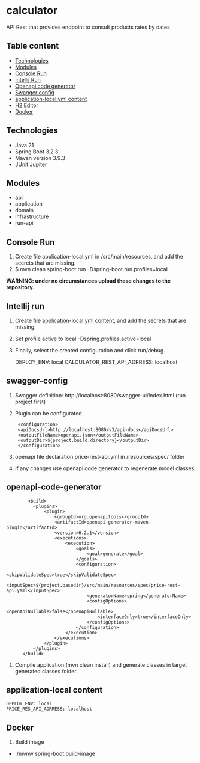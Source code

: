 # calculator

API Rest that provides endpoint to consult products rates by dates

Table content
--------------

<!-- @import "[TOC]" (cmd="toc" depthFrom=1 depthTo=5 orderedList=false) -->
<!-- code_chunk_output -->

- [Technologies](#technologies)
- [Modules](#modules)
- [Console Run](#console-run)
- [Intellij Run](#intellij-run)
- [Openapi code generator](#openapi-code-generator)
- [Swagger config](#swagger-config)
- [application-local.yml content](#application-local-content)
- [H2 Editor](#h2-editor)
- [Docker](#Docker)

<!-- /code_chunk_output -->

## Technologies

* Java 21
* Spring Boot 3.2.3
* Maven version 3.9.3
* JUnit Jupiter

## Modules

* api
* application
* domain
* infrastructure
* run-api

## Console Run

1. Create file application-local.yml in /src/main/resources, and add the secrets that are missing.
1. $ mvn clean spring-boot:run -Dspring-boot.run.profiles=local

**WARNING: under no circumstances upload these changes to the repository.**

## Intellij run

1. Create file [application-local.yml content](#application-local-content), and add the secrets that are missing.

1. Set profile active to local -Dspring.profiles.active=local
1. Finally, select the created configuration and click run/debug.

   DEPLOY_ENV: local
   CALCULATOR_REST_API_ADRRESS: localhost

## swagger-config

1. Swagger definition: http://localhost:8080/swagger-ui/index.html (run project first)
1. Plugin can be configurated

        <configuration> 
        <apiDocsUrl>http://localhost:8080/v3/api-docs</apiDocsUrl> 
        <outputFileName>openapi.json</outputFileName> 
        <outputDir>${project.build.directory}</outputDir> 
        </configuration>

1. openapi file declaration price-rest-api.yml in /resources/spec/ folder
1. if any changes use openapi code generator to regenerate model classes

## openapi-code-generator

            <build>
              <plugins>
                  <plugin>
                      <groupId>org.openapitools</groupId>
                      <artifactId>openapi-generator-maven-plugin</artifactId>
                      <version>6.2.1</version>
                      <executions>
                          <execution>
                              <goals>
                                  <goal>generate</goal>
                              </goals>
                              <configuration>
                                  <skipValidateSpec>true</skipValidateSpec>
                                  <inputSpec>${project.basedir}/src/main/resources/spec/price-rest-api.yaml</inputSpec>
                                  <generatorName>spring</generatorName>
                                  <configOptions>
                                      <openApiNullable>false</openApiNullable>
                                      <interfaceOnly>true</interfaceOnly>
                                  </configOptions>
                              </configuration>
                          </execution>
                      </executions>
                  </plugin>
              </plugins>
          </build>

1. Compile application (mvn clean install) and generate classes in target generated classes folder.

## application-local content

    DEPLOY_ENV: local
    PRICE_RES_API_ADRRESS: localhost

## Docker

1. Build image

* ./mvnw spring-boot:build-image